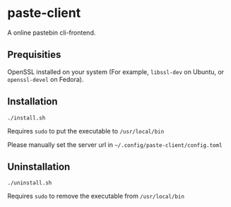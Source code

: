 # paste-client

A online pastebin cli-frontend.

## Prequisities

OpenSSL installed on your system (For example, `libssl-dev` on Ubuntu, or `openssl-devel` on Fedora).

## Installation

`./install.sh`

Requires `sudo` to put the executable to `/usr/local/bin`

Please manually set the server url in `~/.config/paste-client/config.toml`

## Uninstallation

`./uninstall.sh`

Requires `sudo` to remove the executable from `/usr/local/bin`
